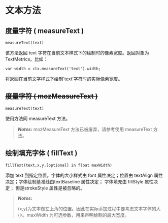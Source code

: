 # 文本方法

## 度量字符 ( measureText )

    measureText(text)

该方法返回 text 字符在当前文本样式下的绘制时的像素宽度。返回对象为 TextMetrics。比如：

    var width = ctx.measureText('text').width;
    
将返回在当前文字样式下绘制'text'字符时的实际像素宽度。

## ~~度量字符 ( mozMeasureText )~~

    measureText(text)
    
使用方法同 measureText 方法。

> ***Notes:*** mozMeasureText 方法已被废弃，请参考使用 measureText 方法。

## 绘制填充字体 ( fillText )
    
    fillText(text,x,y,[optional] in float maxWidth)
    
添加 text 到指定位置。字体的大小样式由 font 属性决定；位置由 textAlign 属性决定；字体绘制基准线由textBaseline 属性决定； 字体填充由 fillStyle 属性决定； 但是strokeStyle 属性是被忽略的。

> ***Notes:*** 
> 
> (x,y)为文本做左上角的位置。因此在实际添加过程中要考虑文本字体的大小。maxWidth 为可选参数，用来声明绘制的最大宽度。